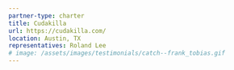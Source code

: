 ```yaml
---
partner-type: charter
title: Cudakilla
url: https://cudakilla.com/
location: Austin, TX
representatives: Roland Lee
# image: /assets/images/testimonials/catch--frank_tobias.gif
---
```



